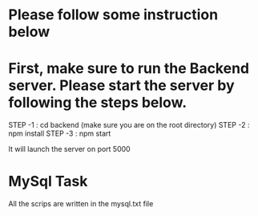 # Please follow some instruction below

# First, make sure to run the Backend server. Please start the server by following the steps below.

STEP -1 : cd backend (make sure you are on the root directory)
STEP -2 : npm install
STEP -3 : npm start

It will launch the server on port 5000

# MySql Task

All the scrips are written in the mysql.txt file
